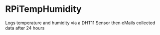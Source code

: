 # RPiTempHumidity
Logs temperature and humidity via a DHT11 Sensor then eMails collected data after 24 hours
